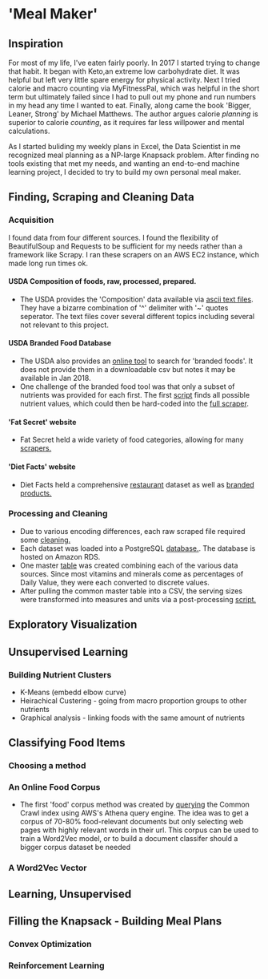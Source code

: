 # 'Meal Maker'

## Inspiration
For most of my life, I've eaten fairly poorly. In 2017 I started trying to change that habit. It began with Keto,an extreme low carbohydrate diet. It was helpful but left very little spare energy for physical activity. Next I tried calorie and macro counting via MyFitnessPal, which was helpful in the short term but ultimately failed since I had to pull out my phone and run numbers
in my  head any time I wanted to eat. Finally, along came the book 'Bigger, Leaner, Strong' by Michael Matthews. The author argues calorie
*planning* is superior to calorie *counting*, as it requires far less willpower and mental calculations.

As I started buliding my weekly plans in Excel, the Data Scientist in me recognized meal planning as a NP-large Knapsack problem. After
finding no tools existing that met my needs, and wanting an end-to-end machine learning project, I decided to try to build my own personal
meal maker. 

## Finding, Scraping and Cleaning Data
### Acquisition
I found data from four different sources. I found the flexibility of BeautifulSoup and Requests to be sufficient for my needs rather than a framework like Scrapy. I ran these scrapers on an AWS EC2 instance, which made long run times ok.
#### USDA Composition of foods, raw, processed, prepared.
* The USDA provides the 'Composition' data available via [ascii text files](https://www.ars.usda.gov/northeast-area/beltsville-md-bhnrc/beltsville-human-nutrition-research-center/nutrient-data-laboratory/docs/sr28-download-files/). They have a bizarre combination of '^' delimiter with '~' quotes seperator. The text files cover several different topics including several not relevant to this project. 
#### USDA Branded Food Database
* The USDA also provides an [online tool](https://ndb.nal.usda.gov/ndb/search/list) to search for 'branded foods'. It does not provide them in a downloadable csv but notes it may be available in Jan 2018. 
* One challenge of the branded food tool was that only a subset of nutrients was provided for each first. The first [script](https://github.com/jamesdvance/meal_maker/blob/master/data/aquisition/usda_branded_foods/find_all_nutrient_values.py) finds all possible nutrient values, which could then be hard-coded into the [full scraper](https://github.com/jamesdvance/meal_maker/blob/master/data/aquisition/usda_branded_foods/get_all_branded_nut_info.py). 
#### 'Fat Secret' website
* Fat Secret held a wide variety of food categories, allowing for many [scrapers.](https://github.com/jamesdvance/meal_maker/tree/master/data/aquisition/fat_secret)
#### 'Diet Facts' website
* Diet Facts held a comprehensive [restaurant](https://github.com/jamesdvance/meal_maker/blob/master/data/aquisition/diet_facts/scraping_diet_facts_restaurants_w_nan.py) dataset as well as [branded products.](https://github.com/jamesdvance/meal_maker/blob/master/data/aquisition/diet_facts/scraping_diet_facts_brands_w_nan.py) 
### Processing and Cleaning
* Due to various encoding differences, each raw scraped file required some [cleaning.](https://github.com/jamesdvance/meal_maker/tree/master/data/cleaning_and_processing/cleaning)
* Each dataset was loaded into a PostgreSQL [database.](https://github.com/jamesdvance/meal_maker/tree/master/data/database). The database is hosted on Amazon RDS. 
* One master [table](https://github.com/jamesdvance/meal_maker/blob/master/data/database/common_nutrition_migrate_scripts.sql) was created combining each of the various data sources. Since most vitamins and minerals come as percentages of Daily Value, they were each converted to discrete values.
* After pulling the common master table into a CSV, the serving sizes were transformed into measures and units via a post-processing [script.](https://github.com/jamesdvance/meal_maker/blob/master/data/cleaning_and_processing/post_processing/processing_raw_serving_size.py)

## Exploratory Visualization

## Unsupervised Learning
### Building Nutrient Clusters
* K-Means (embedd elbow curve)
* Heirachical Custering - going from macro proportion groups to other nutrients
* Graphical analysis - linking foods with the same amount of nutrients
## Classifying Food Items
### Choosing a method
### An Online Food Corpus
* The first 'food' corpus method was created by [querying](https://github.com/jamesdvance/meal_maker/blob/master/classifiers/food_classifiers/corpus/corpus_urls/food_related_warc_files.sql) the Common Crawl index using AWS's Athena query engine. The idea was to get a corpus of 70-80% food-relevant documents but only selecting web pages with highly relevant words in their url. This corpus can be used to train a Word2Vec model, or to build a document classifer should a bigger corpus dataset be needed
### A Word2Vec Vector

## Learning, Unsupervised

## Filling the Knapsack - Building Meal Plans
### Convex Optimization
### Reinforcement Learning
